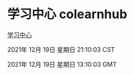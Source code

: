 # 学习中心 colearnhub
[学习中心](http://59.174.25.102:56308/colearnhub/)

2021年 12月 19日 星期日 21:10:03 CST

2021年 12月 19日 星期日 13:10:03 GMT
